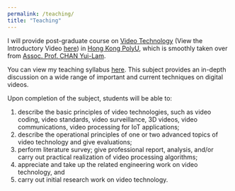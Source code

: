 ```yaml
---
permalink: /teaching/
title: "Teaching"
---
```


I will provide post-graduate course on [Video Technology](https://www.polyu.edu.hk/eie/-/media/department/eie/programme/all-syllabi/msc_2022/eie546.pdf) (View the Introductory Video [here](https://www.eie.polyu.edu.hk/prog/syllabus/EIE546_Promotion.mp4)) in [Hong Kong PolyU](https://www.polyu.edu.hk/),
which is smoothly taken over from [Assoc. Prof. CHAN Yui-Lam](https://www.polyu.edu.hk/eie/people/academic-staff/dr-chan-yui-lam/). 

You can view my teaching syllabus [here](https://www.polyu.edu.hk/eie/-/media/department/eie/programme/all-syllabi/msc_2022/eie546.pdf).
This subject provides an in-depth discussion on a wide range of important and current 
techniques on digital videos. 

Upon completion of the subject, students will be able to: 
1. describe the basic principles of video technologies, such as video coding, video standards, video surveillance, 3D videos, video communications, video processing for IoT applications; 
2. describe the operational principles of one or two advanced topics of video technology and give evaluations; 
3. perform literature survey; give professional report, analysis, and/or carry out practical realization of video processing algorithms; 
4. appreciate and take up the related engineering work on video technology, and
5. carry out initial research work on video technology.

<!-- 
## Washington University in St. Louis
- Pol Sci 3090: The Scientific Study of Civil War (Spring 2020)
    - [Syllabus](/files/pdf/teaching/PS 3090 Syllabus.pdf)
- Pol Sci 3171: International Conflict Management & Resolution (Fall 2019)
    - [Syllabus](/files/pdf/teaching/PS 3171 Syllabus.pdf)

## The University of North Carolina at Chapel Hill
- Poli 281: Quantitative Research in Political Science (Spring 2019)
    - [Syllabus](/files/pdf/teaching/POLI 281 Syllabus.pdf)
- Poli 891: Lab for Advanced Topics in Political Data Science (Fall 2017, Fall 2018)
    - [Syllabus](/files/pdf/teaching/POLI 891 Syllabus.pdf)

## ICPSR Summer Program
- Introduction to Applied Bayesian Modeling (Summer 2017)
    - [Syllabus](/files/pdf/teaching/bayes2017.pdf) -->
